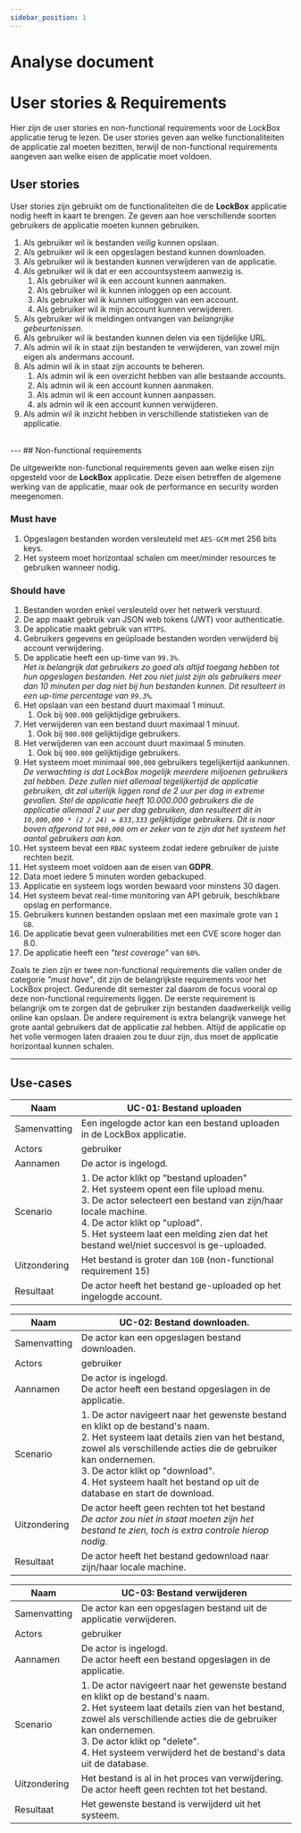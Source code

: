 ```yaml
---
sidebar_position: 1
---
```

# Analyse document
# User stories & Requirements 

Hier zijn de user stories en non-functional requirements voor de LockBox applicatie terug te lezen. De user stories geven aan welke functionaliteiten de applicatie zal moeten bezitten, terwijl de non-functional requirements aangeven aan welke eisen de applicatie moet voldoen. 

## User stories

User stories zijn gebruikt om de functionaliteiten die de **LockBox** applicatie nodig heeft in kaart te brengen. Ze geven aan hoe verschillende soorten gebruikers de applicatie moeten kunnen gebruiken. 

1. Als gebruiker wil ik bestanden *veilig* kunnen opslaan.
2. Als gebruiker wil ik een opgeslagen bestand kunnen downloaden.
3. Als gebruiker wil ik bestanden kunnen verwijderen van de applicatie.
4. Als gebruiker wil ik dat er een accountsysteem aanwezig is.
	1. Als gebruiker wil ik een account kunnen aanmaken.
	2. Als gebruiker wil ik kunnen inloggen op een account.
	3. Als gebruiker wil ik kunnen uitloggen van een account.
	4. Als gebruiker wil ik mijn account kunnen verwijderen.
5. Als gebruiker wil ik meldingen ontvangen van *belangrijke gebeurtenissen*. 
6. Als gebruiker wil ik bestanden kunnen delen via een tijdelijke URL.
7. Als admin wil ik in staat zijn bestanden te verwijderen, van zowel mijn eigen als andermans account.
8. Als admin wil ik in staat zijn accounts te beheren.
	1. Als admin wil ik een overzicht hebben van alle bestaande accounts.
	2. Als admin wil ik een account kunnen aanmaken.
	3. Als admin wil ik een account kunnen aanpassen.
	4. als admin wil ik een account kunnen verwijderen.
9. Als admin wil ik inzicht hebben in verschillende statistieken van de applicatie. 
<br/>
---
## Non-functional requirements

De uitgewerkte non-functional requirements geven aan welke eisen zijn opgesteld voor de **LockBox** applicatie. Deze eisen betreffen de algemene werking van de applicatie, maar ook de performance en security worden meegenomen.

### Must have
1. Opgeslagen bestanden worden versleuteld met `AES-GCM` met 256 bits keys.
2. Het systeem moet horizontaal schalen om meer/minder resources te gebruiken wanneer nodig. 

### Should have
1. Bestanden worden enkel versleuteld over het netwerk verstuurd.
2. De app maakt gebruik van JSON web tokens (JWT) voor authenticatie.
3. De applicatie maakt gebruik van `HTTPS`.
4. Gebruikers gegevens en geüploade bestanden worden verwijderd bij account verwijdering. 
5. De applicatie heeft een up-time van `99.3%`. <br/>
   *Het is belangrijk dat gebruikers zo goed als altijd toegang hebben tot hun opgeslagen bestanden. Het zou niet juist zijn als gebruikers meer dan 10 minuten per dag niet bij hun bestanden kunnen. Dit resulteert in een up-time percentage van `99.3%`.*
6. Het opslaan van een bestand duurt maximaal 1 minuut. 
	1. Ook bij `900.000` gelijktijdige gebruikers.
7. Het verwijderen van een bestand duurt maximaal 1 minuut.
	1. Ook bij `900.000` gelijktijdige gebruikers.
8. Het verwijderen van een account duurt maximaal 5 minuten.
	1. Ook bij `900.000` gelijktijdige gebruikers.
9. Het systeem moet minimaal `900,000` gebruikers tegelijkertijd aankunnen. <br/>
   *De verwachting is dat LockBox mogelijk meerdere miljoenen gebruikers zal hebben. Deze zullen niet allemaal tegelijkertijd de applicatie gebruiken, dit zal uiterlijk liggen rond de 2 uur per dag in extreme gevallen. Stel de applicatie heeft 10.000.000 gebruikers die de applicatie allemaal 2 uur per dag gebruiken, dan resulteert dit in `10,000,000 * (2 / 24) = 833,333` gelijktijdige gebruikers. Dit is naar boven afgerond tot `900,000` om er zeker van te zijn dat het systeem het aantal gebruikers aan kan.*
10. Het systeem bevat een `RBAC` systeem zodat iedere gebruiker de juiste rechten bezit. 
11. Het systeem moet voldoen aan de eisen van **GDPR**.
12. Data moet iedere 5 minuten worden gebackuped.
13. Applicatie en systeem logs worden bewaard voor minstens 30 dagen.
14. Het systeem bevat real-time monitoring van API gebruik, beschikbare opslag en performance.
15. Gebruikers kunnen bestanden opslaan met een maximale grote van `1 GB`.
16. De applicatie bevat geen vulnerabilities met een CVE score hoger dan 8.0.
17. De applicatie heeft een *"test coverage"* van `60%`.


Zoals te zien zijn er twee non-functional requirements die vallen onder de categorie *"must have"*, dit zijn de belangrijkste requirements voor het LockBox project. Gedurende dit semester zal daarom de focus vooral op deze non-functional requirements liggen. De eerste requirement is belangrijk om te zorgen dat de gebruiker zijn bestanden daadwerkelijk veilig online kan opslaan. De andere requirement is extra belangrijk vanwege het grote aantal gebruikers dat de applicatie zal hebben. Altijd de applicatie op het volle vermogen laten draaien zou te duur zijn, dus moet de applicatie horizontaal kunnen schalen.

---

## Use-cases

| Naam         | UC-01: Bestand uploaden                                                                                                                                                                                                                                                                |
| ------------ | -------------------------------------------------------------------------------------------------------------------------------------------------------------------------------------------------------------------------------------------------------------------------------------- |
| Samenvatting | Een ingelogde actor kan een bestand uploaden in de LockBox applicatie.                                                                                                                                                                                                                 |
| Actors       | gebruiker                                                                                                                                                                                                                                                                              |
| Aannamen     | De actor is ingelogd.                                                                                                                                                                                                                                                                  |
| Scenario     | 1. De actor klikt op "bestand uploaden"<br/>2. Het systeem opent een file upload menu.<br/>3. De actor selecteert een bestand van zijn/haar locale machine.<br/>4. De actor klikt op "upload".<br/>5. Het systeem laat een melding zien dat het bestand wel/niet succesvol is ge-uploaded. |
| Uitzondering | Het bestand is groter dan `1GB` (non-functional requirement 15)                                                                                                                                                                                                                        |
| Resultaat    | De actor heeft het bestand ge-uploaded op het ingelogde account.                                                                                                                                                                                                                       |

| Naam         | UC-02: Bestand downloaden.                                                                                                                                                                                                                                                                                              |
| ------------ | ----------------------------------------------------------------------------------------------------------------------------------------------------------------------------------------------------------------------------------------------------------------------------------------------------------------------- |
| Samenvatting | De actor kan een opgeslagen bestand downloaden.                                                                                                                                                                                                                                                                         |
| Actors       | gebruiker                                                                                                                                                                                                                                                                                                               |
| Aannamen     | De actor is ingelogd.<br/>De actor heeft een bestand opgeslagen in de applicatie.                                                                                                                                                                                                                                       |
| Scenario     | 1. De actor navigeert naar het gewenste bestand en klikt op de bestand's naam.<br/>2. Het systeem laat details zien van het bestand, zowel als verschillende acties die de gebruiker kan ondernemen.<br/>3. De actor klikt op "download".<br/>4. Het systeem haalt het bestand op uit de database en start de download. |
| Uitzondering | De actor heeft geen rechten tot het bestand<br/>*De actor zou niet in staat moeten zijn het bestand te zien, toch is extra controle hierop nodig.*                                                                                                                                                                      |
| Resultaat    | De actor heeft het bestand gedownload naar zijn/haar locale machine.                                                                                                                                                                                                                                                    |

| Naam         | UC-03: Bestand verwijderen                                                                                                                                                                                                                                                                                   |
| ------------ | ------------------------------------------------------------------------------------------------------------------------------------------------------------------------------------------------------------------------------------------------------------------------------------------------------------ |
| Samenvatting | De actor kan een opgeslagen bestand uit de applicatie verwijderen.                                                                                                                                                                                                                                           |
| Actors       | gebruiker                                                                                                                                                                                                                                                                                                    |
| Aannamen     | De actor is ingelogd.<br/>De actor heeft een bestand opgeslagen in de applicatie.                                                                                                                                                                                                                            |
| Scenario     | 1. De actor navigeert naar het gewenste bestand en klikt op de bestand's naam.<br/>2. Het systeem laat details zien van het bestand, zowel als verschillende acties die de gebruiker kan ondernemen.<br/>3. De actor klikt op "delete".<br/>4. Het systeem verwijderd het de bestand's data uit de database. |
| Uitzondering | Het bestand is al in het proces van verwijdering.<br/>De actor heeft geen rechten tot het bestand.                                                                                                                                                                                                           |
| Resultaat    | Het gewenste bestand is verwijderd uit het systeem.                                                                                                                                                                                                                                                          |

